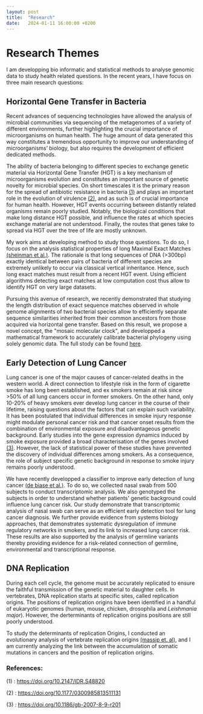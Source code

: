 ```yaml
---
layout: post
title:  "Research"
date:   2024-01-11 16:00:00 +0200
---
```


# Research Themes

I am developping bio informatic and statistical methods to analyse genomic data to study health related questions.
In the recent years, I have focus on three main research questions:

## Horizontal Gene Transfer in Bacteria

Recent advances of sequencing technologies have allowed the analysis of microbial
communities via sequencing of the metagenomes of a variety of different environments, further
highlighting the crucial importance of microorganisms on human health. The huge amount of data
generated this way constitutes a tremendous opportunity to improve our understanding of
microorganisms’ biology, but also requires the development of efficient dedicated methods.

The ability of bacteria belonging to different species to exchange genetic material via
Horizontal Gene Transfer (HGT) is a key mechanism of microorganisms evolution and constitutes an
important source of genetic novelty for microbial species. On short timescales it is the primary
reason for the spread of antibiotic resistance in bacteria [(1)][Ref1] and plays an important role in the
evolution of virulence [(2)][Ref2], and as such is of crucial importance for human health.
 However, HGT events occurring between distantly related organisms remain poorly studied. Notably, the biological conditions that
make long distance HGT possible, and influence the rates at which species exchange material are not
understood. Finally, the routes that genes take to spread via HGT over the tree of life are mostly unknown.

My work aims at developing method to study those questions. To do so, I focus on the analysis
statistical properties of long Maximal Exact Matches [(sheinman et al.)][Misha]. The rationale
is that long sequences of DNA (>300bp) exactly identical between pairs of bacteria of different
species are extremely unlikely to occur via classical vertical inheritance. Hence, such long exact
matches must result from a recent HGT event. Using efficient algorithms detecting exact matches at
low computation cost thus allow to identify HGT on very large datasets.

Pursuing this avenue of research, we recently demonstrated that studying
the length distribution of exact sequence matches observed in whole genome alignments of two bacterial species
allow  to efficiently separate sequence similarities
 inherited from their common ancestors from those acquired via horizontal gene transfer.
Based on this result, we propose a novel concept, the "mosaic molecular clock", and 
developped a mathematical framework to accurately calibrate bacterial phylogeny
 using solely genomic data. The full stody can be found [here][PNAS].


## Early Detection of  Lung Cancer

Lung cancer is one of the major causes of cancer-related deaths in the western world. A
direct connection to lifestyle risk in the form of cigarette smoke has long been established, and ex
smokers remain at risk since >50% of all lung cancers occur in former smokers. On the other hand,
only 10-20% of heavy smokers ever develop lung cancer in the course of their lifetime, raising
questions about the factors that can explain such variability. It has been postulated that individual
differences in smoke injury response might modulate personal cancer risk and that cancer onset
results from the combination of environmental exposure and disadvantageous genetic background.
Early studies into the gene expression dynamics induced by smoke exposure provided a broad
characterisation of the genes involved [(3)][Ref3]. However, the lack of statistical power of these studies
have prevented the discovery of individual differences among smokers. As a consequence, the role
of subject specific genetic background in response to smoke injury remains poorly understood.

We have recently developped a classifier to improve early detection of lung cancer [(de biase et al.)][Stella].
To do so, we collected nasal swab from 500 subjects to conduct transcriptomic analysis. We also genotyped the subjects
in order to understand whether patients' genetic background could influence lung cancer risk.
Our study demonstrate that transcriptomic analysis of nasal swab can serve as an efficient early detection tool for lung cancer
diagnosis. We further provide evidence from systems biology approaches, that demonstrates systematic dysregulation of immune
 regulatory networks in smokers, and its link to increased lung cancer risk. These results are also supported by the analysis
of germline variants thereby providing evidence for a risk-related connection of germline, environmental and transcriptional response.

## DNA Replication 

During each cell cycle, the genome must be accurately replicated to ensure the faithful transmission of the genetic material
 to daughter cells. In vertebrates, DNA replication starts at specific sites,
 called replication origins. The positions of replication origins have been identified in a handful of eukaryotic genomes
(human, mouse, chicken, drosophila and *Leishmania major*). However, the derterminants of replication origins 
positions are still poorly understood.

To study the determinants of replication Origins, I conducted an evolutionary analysis of vertebrate replication origins
 [(massip et. al)][Oris], and I am currently analyzing the link between the accumulation of somatic mutations in cancers 
and the position of replication origins.
 


[Ref1]: https://doi.org/10.2147/IDR.S48820
[Ref2]: https://doi.org/10.1177/0300985813511131
[Misha]: https://elifesciences.org/articles/62719
[PNAS]: https://www.biorxiv.org/content/10.1101/2023.09.22.558938v1
[Ref3]: https://doi.org/10.1186/gb-2007-8-9-r201
[Oris]: https://academic.oup.com/nar/article/47/10/5114/5420529
[Stella]: https://www.medrxiv.org/content/10.1101/2021.11.24.21266740v1

### References:

(1) :  https://doi.org/10.2147/IDR.S48820

(2) :  https://doi.org/10.1177/0300985813511131

(3) :  https://doi.org/10.1186/gb-2007-8-9-r201

